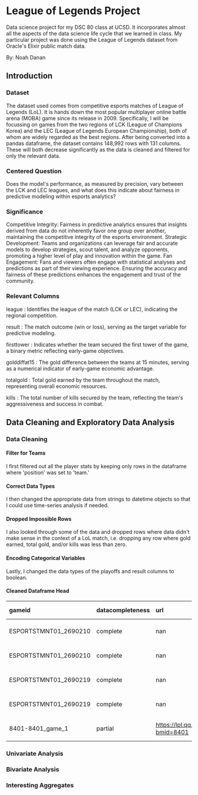 # League of Legends Project
Data science project for my DSC 80 class at UCSD. It incorporates almost all the aspects of the data science life cycle that we learned in class. My particular project was done using the League of Legends dataset from Oracle's Elixir public match data.

By: Noah Danan

## Introduction
### Dataset
The dataset used comes from competitive esports matches of League of Legends (LoL). It is hands down the most popular multiplayer online battle arena (MOBA) game since its release in 2009. Specifically, I will be focussing on games from the two regions of LCK (League of Champions Korea) and the LEC (League of Legends European Championship), both of whom are widely regarded as the best regions. After being converted into a pandas dataframe, the dataset contains 148,992 rows with 131 columns. These will both decrease significantly as the data is cleaned and filtered for only the relevant data. 
### Centered Question
Does the model's performance, as measured by precision, vary between the LCK and LEC leagues, and what does this indicate about fairness in predictive modeling within esports analytics?
### Significance
Competitive Integrity: Fairness in predictive analytics ensures that insights derived from data do not inherently favor one group over another, maintaining the competitive integrity of the esports environment.
Strategic Development: Teams and organizations can leverage fair and accurate models to develop strategies, scout talent, and analyze opponents, promoting a higher level of play and innovation within the game.
Fan Engagement: Fans and viewers often engage with statistical analyses and predictions as part of their viewing experience. Ensuring the accuracy and fairness of these predictions enhances the engagement and trust of the community.
### Relevant Columns
league
: Identifies the league of the match (LCK or LEC), indicating the regional competition.

result
: The match outcome (win or loss), serving as the target variable for predictive modeling.

firsttower
: Indicates whether the team secured the first tower of the game, a binary metric reflecting early-game objectives.

golddiffat15
: The gold difference between the teams at 15 minutes, serving as a numerical indicator of early-game economic advantage.

totalgold
: Total gold earned by the team throughout the match, representing overall economic resources.

kills
: The total number of kills secured by the team, reflecting the team's aggressiveness and success in combat.

## Data Cleaning and Exploratory Data Analysis
### Data Cleaning
#### Filter for Teams
I first filtered out all the player stats by keeping only rows in the dataframe where 'position' was set to 'team.'
#### Correct Data Types
I then changed the appropriate data from strings to datetime objects so that I could use time-series analysis if needed.
#### Dropped Impossible Rows
I also looked through some of the data and dropped rows where data didn't make sense in the context of a LoL match, i.e. dropping any row where gold earned, total gold, and/or kills was less than zero.
#### Encoding Categorical Variables
Lastly, I changed the data types of the playoffs and result columns to boolean.
#### Cleaned Dataframe Head
| gameid                | datacompleteness   | url                                         | league   |   year | split   |   playoffs | date                |   game | side   | position   | teamname                      |   gamelength |   result |   kills |   deaths |   assists |   teamkills |   teamdeaths |   firstblood |   team kpm |   ckpm |   firsttower |   clouds |   oceans |     dpm |   damageshare |   wcpm |   totalgold |   earnedgold |   earned gpm |   earnedgoldshare |   goldspent |        gspd |    gpr |   total cs |     cspm |   goldat15 |   xpat15 |   csat15 |   opp_goldat15 |   opp_xpat15 |   opp_csat15 |   golddiffat15 |   xpdiffat15 |   csdiffat15 |   killsat15 |   assistsat15 |   deathsat15 |   opp_killsat15 |   opp_assistsat15 |   opp_deathsat15 |
|:----------------------|:-------------------|:--------------------------------------------|:---------|-------:|:--------|-----------:|:--------------------|-------:|:-------|:-----------|:------------------------------|-------------:|---------:|--------:|---------:|----------:|------------:|-------------:|-------------:|-----------:|-------:|-------------:|---------:|---------:|--------:|--------------:|-------:|------------:|-------------:|-------------:|------------------:|------------:|------------:|-------:|-----------:|---------:|-----------:|---------:|---------:|---------------:|-------------:|-------------:|---------------:|-------------:|-------------:|------------:|--------------:|-------------:|----------------:|------------------:|-----------------:|
| ESPORTSTMNT01_2690210 | complete           | nan                                         | LCKC     |   2022 | Spring  |          0 | 2022-01-10 07:44:08 |      1 | Blue   | team       | Fredit BRION Challengers      |         1713 |        0 |       9 |       19 |        19 |           9 |           19 |            1 |     0.3152 | 0.9807 |            1 |        0 |        0 | 1981.09 |           nan | 1.7863 |       47070 |        28222 |      988.511 |               nan |       44570 | -0.0283123  |   0.94 |        nan |  29.4221 |      24806 |    28001 |      487 |          24699 |        29618 |          510 |            107 |        -1617 |          -23 |           5 |            10 |            6 |               6 |                18 |                5 |
| ESPORTSTMNT01_2690210 | complete           | nan                                         | LCKC     |   2022 | Spring  |          0 | 2022-01-10 07:44:08 |      1 | Red    | team       | Nongshim RedForce Challengers |         1713 |        1 |      19 |        9 |        62 |          19 |            9 |            0 |     0.6655 | 0.9807 |            0 |        0 |        0 | 2799.02 |           nan | 1.7863 |       52617 |        33769 |     1182.8   |               nan |       45850 |  0.0283123  |  -0.94 |        nan |  34.1856 |      24699 |    29618 |      510 |          24806 |        28001 |          487 |           -107 |         1617 |           23 |           6 |            18 |            5 |               5 |                10 |                6 |
| ESPORTSTMNT01_2690219 | complete           | nan                                         | LCKC     |   2022 | Spring  |          0 | 2022-01-10 08:38:24 |      1 | Blue   | team       | T1 Challengers                |         2114 |        0 |       3 |       16 |         7 |           3 |           16 |            0 |     0.0851 | 0.5393 |            0 |        0 |        0 | 1690.98 |           nan | 1.561  |       57629 |        34688 |      984.522 |               nan |       53945 | -0.207137   |  -3.23 |        nan |  34.3141 |      23522 |    28848 |      533 |          25285 |        29754 |          555 |          -1763 |         -906 |          -22 |           1 |             1 |            3 |               3 |                 3 |                1 |
| ESPORTSTMNT01_2690219 | complete           | nan                                         | LCKC     |   2022 | Spring  |          0 | 2022-01-10 08:38:24 |      1 | Red    | team       | Liiv SANDBOX Challengers      |         2114 |        1 |      16 |        3 |        39 |          16 |            3 |            1 |     0.4541 | 0.5393 |            1 |        1 |        0 | 2124.55 |           nan | 1.9868 |       71004 |        48063 |     1364.13  |               nan |       66410 |  0.207137   |   3.23 |        nan |  35.6764 |      25285 |    29754 |      555 |          23522 |        28848 |          533 |           1763 |          906 |           22 |           3 |             3 |            1 |               1 |                 1 |                3 |
| 8401-8401_game_1      | partial            | https://lpl.qq.com/es/stats.shtml?bmid=8401 | LPL      |   2022 | Spring  |          0 | 2022-01-10 09:24:26 |      1 | Blue   | team       | Oh My God                     |         1365 |        1 |      13 |        6 |        35 |          13 |            6 |            0 |     0.5714 | 0.8352 |          nan |      nan |      nan | 1762.02 |           nan | 1.4505 |       45468 |        30167 |     1326.02  |               nan |       36908 | -0.00586225 | nan    |        nan | nan      |        nan |      nan |      nan |            nan |          nan |          nan |            nan |          nan |          nan |         nan |           nan |          nan |             nan |               nan |              nan |

### Univariate Analysis

### Bivariate Analysis
### Interesting Aggregates

